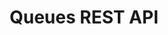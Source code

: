 ---
pcx_content_type: navigation
title: Queues REST API
external_link: /api/operations/queue-create-queue
weight: 10
_build:
  publishResources: false
  render: never
---